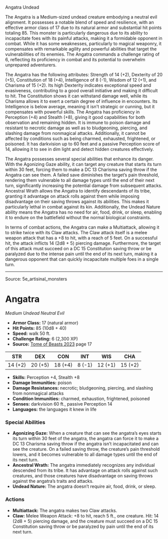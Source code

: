 <MonsterName/>Angatra</MonsterName>
<CreatureType/>Undead</CreatureType>

<summary>The Angatra is a Medium-sized undead creature embodying a neutral evil alignment. It possesses a notable blend of speed and resilience, with an effective armor class of 17 due to its natural armor and substantial hit points totaling 85. This monster is particularly dangerous due to its ability to incapacitate foes with its painful attacks, making it a formidable opponent in combat. While it has some weaknesses, particularly to magical weaponry, it compensates with remarkable agility and powerful abilities that target the vulnerabilities of its enemies. The Angatra commands a challenge rating of 6, reflecting its proficiency in combat and its potential to overwhelm unprepared adventurers.</summary>

<detail>

The Angatra has the following attributes: Strength of 14 (+2), Dexterity of 20 (+5), Constitution of 18 (+4), Intelligence of 8 (-1), Wisdom of 12 (+1), and Charisma of 15 (+2). Its high Dexterity indicates exceptional speed and evasiveness, contributing to a good overall initiative and making it difficult to hit. The Constitution shows it can withstand damage well, while its Charisma allows it to exert a certain degree of influence in encounters. Its Intelligence is below average, meaning it isn't strategic or cunning, but it compensates with powerful skills. The Angatra has proficiency in Perception (+4) and Stealth (+8), giving it good capabilities for both observation and remaining hidden. It is immune to poison damage and resistant to necrotic damage as well as to bludgeoning, piercing, and slashing damage from nonmagical attacks. Additionally, it cannot be affected by conditions such as being charmed, exhausted, frightened, or poisoned. It has darkvision up to 60 feet and a passive Perception score of 14, allowing it to see in dim light and detect hidden creatures effectively.

The Angatra possesses several special abilities that enhance its danger. With the Agonizing Gaze ability, it can target any creature that starts its turn within 30 feet, forcing them to make a DC 13 Charisma saving throw if the Angatra can see them. A failed save diminishes the target’s pain threshold, rendering them vulnerable to all damage types until the end of their next turn, significantly increasing the potential damage from subsequent attacks. Ancestral Wrath allows the Angatra to identify descendants of its tribe, granting it advantage on attack rolls against them while imposing disadvantage on their saving throws against its abilities. This makes it particularly lethal in combat against its kin. Additionally, the Undead Nature ability means the Angatra has no need for air, food, drink, or sleep, enabling it to endure on the battlefield without the normal biological constraints.

In terms of combat actions, the Angatra can make a Multiattack, allowing it to strike twice with its Claw attacks. The Claw attack itself is a melee weapon attack that has a +8 to hit, with a reach of 5 feet. On a successful hit, the attack inflicts 14 (2d8 + 5) piercing damage. Furthermore, the target of this attack must succeed on a DC 15 Constitution saving throw or be paralyzed due to the intense pain until the end of its next turn, making it a dangerous opponent that can quickly incapacitate multiple foes in a single turn.</detail>



---

Source: 5e_artisinal_monsters

# Angatra

*Medium* *Undead* *Neutral Evil*

- **Armor Class:** 17 (natural armor)
- **Hit Points:** 85 (10d8 + 40)
- **Speed:** walk 50 ft.
- **Challenge Rating:** 6 (2,300 XP)
- **Source:** [Tome of Beasts 2023](https://koboldpress.com/kpstore/product/tome-of-beasts-1-2023-edition/) page 17

| STR | DEX | CON | INT | WIS | CHA |
| --- | --- | --- | --- | --- | --- |
| 14 (+2) | 20 (+5) | 18 (+4) | 8 (-1) | 12 (+1) | 15 (+2) |

- **Skills:** Perception +4, Stealth +8
- **Damage Immunities:** poison
- **Damage Resistances:** necrotic; bludgeoning, piercing, and slashing from nonmagical attacks
- **Condition Immunities:** charmed, exhaustion, frightened, poisoned
- **Senses:** darkvision 60 ft., passive Perception 14
- **Languages:** the languages it knew in life

### Special Abilities

- **Agonizing Gaze:** When a creature that can see the angatra’s eyes starts its turn within 30 feet of the angatra, the angatra can force it to make a DC 13 Charisma saving throw if the angatra isn’t incapacitated and can see the creature. On a failed saving throw, the creature’s pain threshold lowers, and it becomes vulnerable to all damage types until the end of its next turn.
- **Ancestral Wrath:** The angatra immediately recognizes any individual descended from its tribe. It has advantage on attack rolls against such creatures, and those creatures have disadvantage on saving throws against the angatra’s traits and attacks.
- **Undead Nature:** The angatra doesn’t require air, food, drink, or sleep.

### Actions

- **Multiattack:** The angatra makes two Claw attacks.
- **Claw:** Melee Weapon Attack: +8 to hit, reach 5 ft., one creature. Hit: 14 (2d8 + 5) piercing damage, and the creature must succeed on a DC 15 Constitution saving throw or be paralyzed by pain until the end of its next turn.


